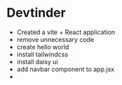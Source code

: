 # Devtinder

- Created a vite + React application
- remove unnecessary code
- create hello world
- install tailwindcss
- install daisy ui
- add navbar component to app.jsx
- 
